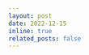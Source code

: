 ```yaml
---
layout: post
date: 2022-12-15 
inline: true
related_posts: false
---
```


<!-- {% translate_file _news/2022_12_15.md %} -->
